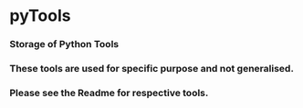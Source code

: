 # pyTools
### Storage of Python Tools
### These tools are used for specific purpose and not generalised.
### Please see the Readme for respective tools.
